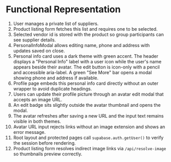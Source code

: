 # Functional Representation

1. User manages a private list of suppliers.
2. Product listing form fetches this list and requires one to be selected.
3. Selected vendor id is stored with the product so group participants can see supplier details.
4. PersonalInfoModal allows editing name, phone and address with updates saved on close.
5. Personal info card uses a dark theme with green accent. The header displays a "Personal Info" label with a user icon while the user's name appears beside their avatar. The edit button is icon-only with a pencil and accessible aria-label. A green "See More" bar opens a modal showing phone and address if available.
6. Profile page embeds this personal info card directly without an outer wrapper to avoid duplicate headings.
7. Users can update their profile picture through an avatar edit modal that accepts an image URL.
8. An edit badge sits slightly outside the avatar thumbnail and opens the modal.
9. The avatar refreshes after saving a new URL and the input text remains visible in both themes.
10. Avatar URL input rejects links without an image extension and shows an error message.
11. Root layout and protected pages call `supabase.auth.getUser()` to verify the session before rendering.
12. Product listing form resolves indirect image links via `/api/resolve-image` so thumbnails preview correctly.

